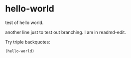 # hello-world
test of hello world.

another line just to test out branching.
I am in readmd-edit.

Try triple backquotes:
```
(hello-world)
```

